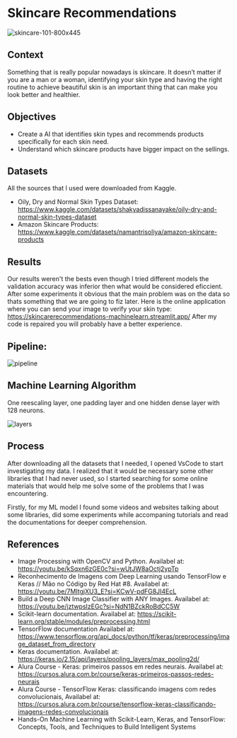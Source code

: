 # Skincare Recommendations

![skincare-101-800x445](https://github.com/user-attachments/assets/4f39145b-9ec8-42d1-a90e-4faec3c09a3c)

## Context
Something that is really popular nowadays is skincare. It doesn’t matter if you are a man or a woman, identifying your 
skin type and having the right routine to achieve beautiful skin is an important thing that can make you look better 
and healthier.

## Objectives
- Create a AI that identifies skin types and recommends products specifically for each skin need.
- Understand which skincare products have bigger impact on the sellings.

## Datasets
All the sources that I used were downloaded from Kaggle.
 - Oily, Dry and Normal Skin Types Dataset: https://www.kaggle.com/datasets/shakyadissanayake/oily-dry-and-normal-skin-types-dataset
 - Amazon Skincare Products: https://www.kaggle.com/datasets/namantrisoliya/amazon-skincare-products

## Results
Our results weren't the bests even though I tried different models the validation accuracy was inferior then what would be considered
eficcient. After some experiments it obvious that the main problem was on the data so thats something that we are going to fiz later.
Here is the online application where you can send your image to verify your skin type: https://skincarerecommendations-machinelearn.streamlit.app/
After my code is repaired you will probably have a better experience.

## Pipeline:
![pipeline](https://github.com/user-attachments/assets/e18d4ab7-f2f3-49b3-b984-59b760f6633e)

## Machine Learning Algorithm
One reescaling layer, one padding layer and one hidden dense layer with 128 neurons.

![layers](https://github.com/user-attachments/assets/1f33732c-b737-430d-8479-9925ab633469)

## Process
After downloading all the datasets that I needed, I opened VsCode to start investigating my data. I realized that it would
be necessary some other libraries  that I  had never used, so I started searching for some online materials that would help 
me solve some of the problems that I was encountering.

Firstly, for my ML model I found some videos and websites talking about some libraries, did some experiments while accompaning 
tutorials and read the documentations for deeper comprehension.

## References

- Image Processing with OpenCV and Python. Availabel at: https://youtu.be/kSqxn6zGE0c?si=wUtJW8aOctj2ypTp
- Reconhecimento de Imagens com Deep Learning usando TensorFlow e Keras // Mão no Código by Red Hat #8. Availabel at: https://youtu.be/7MItgjXU3_E?si=KCwV-pdFG8JI4EcL
- Build a Deep CNN Image Classifier with ANY Images. Availabel at:  https://youtu.be/jztwpsIzEGc?si=NdN1BZckRoBdCC5W
- Scikit-learn documentation. Availabel at: https://scikit-learn.org/stable/modules/preprocessing.html
- TensorFlow documentation Availabel at: https://www.tensorflow.org/api_docs/python/tf/keras/preprocessing/image_dataset_from_directory
- Keras documentation. Availabel at: https://keras.io/2.15/api/layers/pooling_layers/max_pooling2d/
- Alura Course - Keras: primeiros passos em redes neurais. Availabel at: https://cursos.alura.com.br/course/keras-primeiros-passos-redes-neurais
- Alura Course - TensorFlow Keras: classificando imagens com redes convolucionais, Availabel at: https://cursos.alura.com.br/course/tensorflow-keras-classificando-imagens-redes-convolucionais
- Hands-On Machine Learning with Scikit-Learn, Keras, and TensorFlow: Concepts, Tools, and Techniques to Build Intelligent Systems
